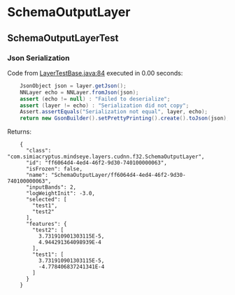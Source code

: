 # SchemaOutputLayer
## SchemaOutputLayerTest
### Json Serialization
Code from [LayerTestBase.java:84](../../../../../../../../../MindsEye/src/test/java/com/simiacryptus/mindseye/layers/LayerTestBase.java#L84) executed in 0.00 seconds: 
```java
    JsonObject json = layer.getJson();
    NNLayer echo = NNLayer.fromJson(json);
    assert (echo != null) : "Failed to deserialize";
    assert (layer != echo) : "Serialization did not copy";
    Assert.assertEquals("Serialization not equal", layer, echo);
    return new GsonBuilder().setPrettyPrinting().create().toJson(json);
```

Returns: 

```
    {
      "class": "com.simiacryptus.mindseye.layers.cudnn.f32.SchemaOutputLayer",
      "id": "ff6064d4-4ed4-46f2-9d30-740100000063",
      "isFrozen": false,
      "name": "SchemaOutputLayer/ff6064d4-4ed4-46f2-9d30-740100000063",
      "inputBands": 2,
      "logWeightInit": -3.0,
      "selected": [
        "test1",
        "test2"
      ],
      "features": {
        "test2": [
          3.731910901303115E-5,
          4.944291364098939E-4
        ],
        "test1": [
          3.731910901303115E-5,
          -4.778406837241341E-4
        ]
      }
    }
```




